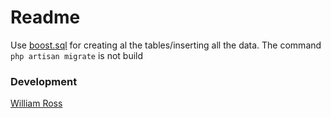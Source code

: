 # Readme

Use [boost.sql](boost.sql) for creating al the tables/inserting all the data.
The command `php artisan migrate` is not build

### Development
[William Ross](Williamross.nl)